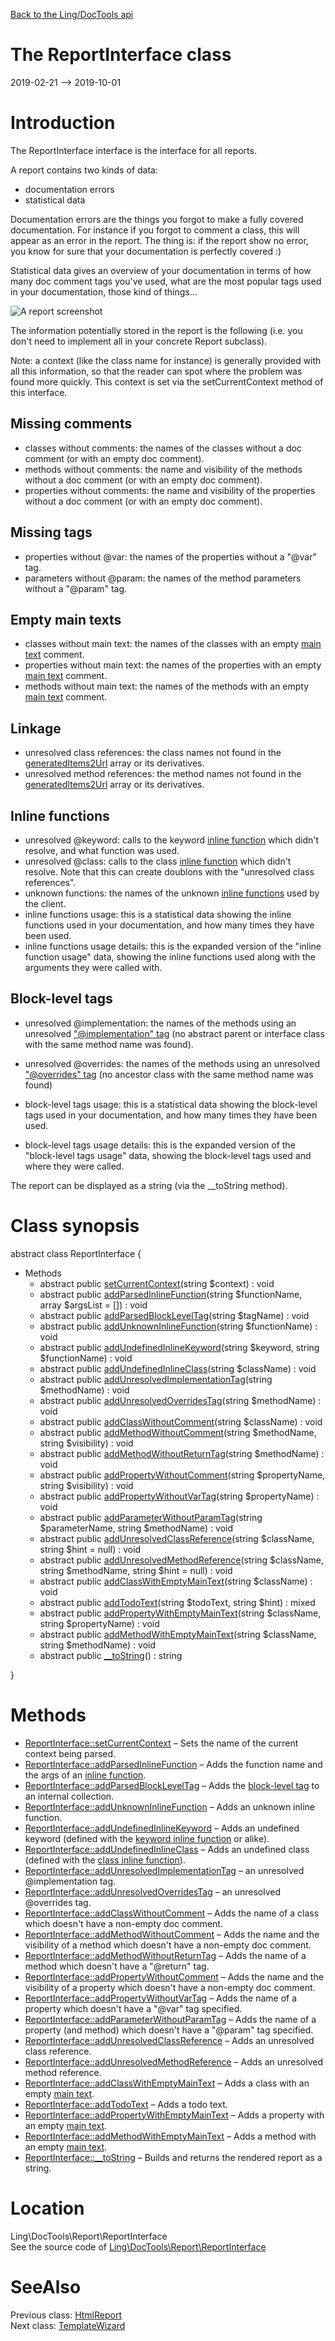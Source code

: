 [Back to the Ling/DocTools api](https://github.com/lingtalfi/DocTools/blob/master/doc/api/Ling/DocTools.md)



The ReportInterface class
================
2019-02-21 --> 2019-10-01






Introduction
============

The ReportInterface interface is the interface for all reports.

A report contains two kinds of data:
- documentation errors
- statistical data

Documentation errors are the things you forgot to make a fully covered documentation.
For instance if you forgot to comment a class, this will appear as an error in the report.
The thing is: if the report show no error, you know for sure that your documentation is perfectly covered :)


Statistical data gives an overview of your documentation in terms of how many doc comment tags you've used,
what are the most popular tags used in your documentation, those kind of things...


![A report screenshot](http://lingtalfi.com/img/universe/DocTools/doctools-report.png)





The information potentially stored in the report is the following (i.e. you don't need to implement all in your concrete Report subclass).


Note: a context (like the class name for instance) is generally provided with all this information,
so that the reader can spot where the problem was found more quickly.
This context is set via the setCurrentContext method of this interface.




Missing comments
----------------
- classes without comments: the names of the classes without a doc comment (or with an empty doc comment).
- methods without comments: the name and visibility of the methods without a doc comment (or with an empty doc comment).
- properties without comments: the name and visibility of the properties without a doc comment (or with an empty doc comment).


Missing tags
---------------
- properties without @var: the names of the properties without a "@var" tag.
- parameters without @param: the names of the method parameters without a "@param" tag.


Empty main texts
---------------
- classes without main text: the names of the classes with an empty [main text](https://github.com/lingtalfi/DocTools/blob/master/doc/api/Ling/DocTools/Info/CommentInfo.md#the-doc-comment-structure) comment.
- properties without main text: the names of the properties with an empty [main text](https://github.com/lingtalfi/DocTools/blob/master/doc/api/Ling/DocTools/Info/CommentInfo.md#the-doc-comment-structure) comment.
- methods without main text: the names of the methods with an empty [main text](https://github.com/lingtalfi/DocTools/blob/master/doc/api/Ling/DocTools/Info/CommentInfo.md#the-doc-comment-structure) comment.


Linkage
-----------------
- unresolved class references: the class names not found in the [generatedItems2Url](https://github.com/lingtalfi/DocTools/blob/master/README.md#generateditems2url) array or its derivatives.
- unresolved method references: the method names not found in the [generatedItems2Url](https://github.com/lingtalfi/DocTools/blob/master/README.md#generateditems2url) array or its derivatives.


Inline functions
---------------
- unresolved @keyword: calls to the keyword [inline function](https://github.com/lingtalfi/DocTools/blob/master/doc/pages/doctool-markup-language.md#inline-functions) which didn't resolve, and what function was used.
- unresolved @class: calls to the class [inline function](https://github.com/lingtalfi/DocTools/blob/master/doc/pages/doctool-markup-language.md#inline-functions) which didn't resolve.
         Note that this can create doublons with the "unresolved class references".
- unknown functions: the names of the unknown [inline functions](https://github.com/lingtalfi/DocTools/blob/master/doc/pages/doctool-markup-language.md#inline-functions) used by the client.
- inline functions usage: this is a statistical data showing the inline functions used in your documentation, and how many times they have been used.
- inline functions usage details: this is the expanded version of the "inline function usage" data, showing the inline functions used along with the arguments
     they were called with.


Block-level tags
------------------
- unresolved @implementation: the names of the methods using an unresolved ["@implementation" tag](https://github.com/lingtalfi/DocTools/blob/master/doc/pages/doctool-markup-language.md#block-level-tags) (no abstract
     parent or interface class with the same method name was found).

- unresolved @overrides: the names of the methods using an unresolved ["@overrides" tag](https://github.com/lingtalfi/DocTools/blob/master/doc/pages/doctool-markup-language.md#block-level-tags) (no ancestor class with the same method name was found)
- block-level tags usage: this is a statistical data showing the block-level tags used in your documentation, and how many times they have been used.
- block-level tags usage details: this is the expanded version of the "block-level tags usage" data, showing the block-level tags used and where they were called.














The report can be displayed as a string (via the __toString method).



Class synopsis
==============


abstract class <span class="pl-k">ReportInterface</span>  {

- Methods
    - abstract public [setCurrentContext](https://github.com/lingtalfi/DocTools/blob/master/doc/api/Ling/DocTools/Report/ReportInterface/setCurrentContext.md)(string $context) : void
    - abstract public [addParsedInlineFunction](https://github.com/lingtalfi/DocTools/blob/master/doc/api/Ling/DocTools/Report/ReportInterface/addParsedInlineFunction.md)(string $functionName, array $argsList = []) : void
    - abstract public [addParsedBlockLevelTag](https://github.com/lingtalfi/DocTools/blob/master/doc/api/Ling/DocTools/Report/ReportInterface/addParsedBlockLevelTag.md)(string $tagName) : void
    - abstract public [addUnknownInlineFunction](https://github.com/lingtalfi/DocTools/blob/master/doc/api/Ling/DocTools/Report/ReportInterface/addUnknownInlineFunction.md)(string $functionName) : void
    - abstract public [addUndefinedInlineKeyword](https://github.com/lingtalfi/DocTools/blob/master/doc/api/Ling/DocTools/Report/ReportInterface/addUndefinedInlineKeyword.md)(string $keyword, string $functionName) : void
    - abstract public [addUndefinedInlineClass](https://github.com/lingtalfi/DocTools/blob/master/doc/api/Ling/DocTools/Report/ReportInterface/addUndefinedInlineClass.md)(string $className) : void
    - abstract public [addUnresolvedImplementationTag](https://github.com/lingtalfi/DocTools/blob/master/doc/api/Ling/DocTools/Report/ReportInterface/addUnresolvedImplementationTag.md)(string $methodName) : void
    - abstract public [addUnresolvedOverridesTag](https://github.com/lingtalfi/DocTools/blob/master/doc/api/Ling/DocTools/Report/ReportInterface/addUnresolvedOverridesTag.md)(string $methodName) : void
    - abstract public [addClassWithoutComment](https://github.com/lingtalfi/DocTools/blob/master/doc/api/Ling/DocTools/Report/ReportInterface/addClassWithoutComment.md)(string $className) : void
    - abstract public [addMethodWithoutComment](https://github.com/lingtalfi/DocTools/blob/master/doc/api/Ling/DocTools/Report/ReportInterface/addMethodWithoutComment.md)(string $methodName, string $visibility) : void
    - abstract public [addMethodWithoutReturnTag](https://github.com/lingtalfi/DocTools/blob/master/doc/api/Ling/DocTools/Report/ReportInterface/addMethodWithoutReturnTag.md)(string $methodName) : void
    - abstract public [addPropertyWithoutComment](https://github.com/lingtalfi/DocTools/blob/master/doc/api/Ling/DocTools/Report/ReportInterface/addPropertyWithoutComment.md)(string $propertyName, string $visibility) : void
    - abstract public [addPropertyWithoutVarTag](https://github.com/lingtalfi/DocTools/blob/master/doc/api/Ling/DocTools/Report/ReportInterface/addPropertyWithoutVarTag.md)(string $propertyName) : void
    - abstract public [addParameterWithoutParamTag](https://github.com/lingtalfi/DocTools/blob/master/doc/api/Ling/DocTools/Report/ReportInterface/addParameterWithoutParamTag.md)(string $parameterName, string $methodName) : void
    - abstract public [addUnresolvedClassReference](https://github.com/lingtalfi/DocTools/blob/master/doc/api/Ling/DocTools/Report/ReportInterface/addUnresolvedClassReference.md)(string $className, string $hint = null) : void
    - abstract public [addUnresolvedMethodReference](https://github.com/lingtalfi/DocTools/blob/master/doc/api/Ling/DocTools/Report/ReportInterface/addUnresolvedMethodReference.md)(string $className, string $methodName, string $hint = null) : void
    - abstract public [addClassWithEmptyMainText](https://github.com/lingtalfi/DocTools/blob/master/doc/api/Ling/DocTools/Report/ReportInterface/addClassWithEmptyMainText.md)(string $className) : void
    - abstract public [addTodoText](https://github.com/lingtalfi/DocTools/blob/master/doc/api/Ling/DocTools/Report/ReportInterface/addTodoText.md)(string $todoText, string $hint) : mixed
    - abstract public [addPropertyWithEmptyMainText](https://github.com/lingtalfi/DocTools/blob/master/doc/api/Ling/DocTools/Report/ReportInterface/addPropertyWithEmptyMainText.md)(string $className, string $propertyName) : void
    - abstract public [addMethodWithEmptyMainText](https://github.com/lingtalfi/DocTools/blob/master/doc/api/Ling/DocTools/Report/ReportInterface/addMethodWithEmptyMainText.md)(string $className, string $methodName) : void
    - abstract public [__toString](https://github.com/lingtalfi/DocTools/blob/master/doc/api/Ling/DocTools/Report/ReportInterface/__toString.md)() : string

}






Methods
==============

- [ReportInterface::setCurrentContext](https://github.com/lingtalfi/DocTools/blob/master/doc/api/Ling/DocTools/Report/ReportInterface/setCurrentContext.md) &ndash; Sets the name of the current context being parsed.
- [ReportInterface::addParsedInlineFunction](https://github.com/lingtalfi/DocTools/blob/master/doc/api/Ling/DocTools/Report/ReportInterface/addParsedInlineFunction.md) &ndash; Adds the function name and the args of an [inline function](https://github.com/lingtalfi/DocTools/blob/master/doc/pages/doctool-markup-language.md#inline-functions).
- [ReportInterface::addParsedBlockLevelTag](https://github.com/lingtalfi/DocTools/blob/master/doc/api/Ling/DocTools/Report/ReportInterface/addParsedBlockLevelTag.md) &ndash; Adds the [block-level tag](https://github.com/lingtalfi/DocTools/blob/master/doc/pages/doctool-markup-language.md#block-level-tags) to an internal collection.
- [ReportInterface::addUnknownInlineFunction](https://github.com/lingtalfi/DocTools/blob/master/doc/api/Ling/DocTools/Report/ReportInterface/addUnknownInlineFunction.md) &ndash; Adds an unknown inline function.
- [ReportInterface::addUndefinedInlineKeyword](https://github.com/lingtalfi/DocTools/blob/master/doc/api/Ling/DocTools/Report/ReportInterface/addUndefinedInlineKeyword.md) &ndash; Adds an undefined keyword (defined with the [keyword inline function](https://github.com/lingtalfi/DocTools/blob/master/doc/pages/doctool-markup-language.md#inline-functions) or alike).
- [ReportInterface::addUndefinedInlineClass](https://github.com/lingtalfi/DocTools/blob/master/doc/api/Ling/DocTools/Report/ReportInterface/addUndefinedInlineClass.md) &ndash; Adds an undefined class (defined with the [class inline function](https://github.com/lingtalfi/DocTools/blob/master/doc/pages/doctool-markup-language.md#inline-functions)).
- [ReportInterface::addUnresolvedImplementationTag](https://github.com/lingtalfi/DocTools/blob/master/doc/api/Ling/DocTools/Report/ReportInterface/addUnresolvedImplementationTag.md) &ndash; an unresolved @implementation tag.
- [ReportInterface::addUnresolvedOverridesTag](https://github.com/lingtalfi/DocTools/blob/master/doc/api/Ling/DocTools/Report/ReportInterface/addUnresolvedOverridesTag.md) &ndash; an unresolved @overrides tag.
- [ReportInterface::addClassWithoutComment](https://github.com/lingtalfi/DocTools/blob/master/doc/api/Ling/DocTools/Report/ReportInterface/addClassWithoutComment.md) &ndash; Adds the name of a class which doesn't have a non-empty doc comment.
- [ReportInterface::addMethodWithoutComment](https://github.com/lingtalfi/DocTools/blob/master/doc/api/Ling/DocTools/Report/ReportInterface/addMethodWithoutComment.md) &ndash; Adds the name and the visibility of a method which doesn't have a non-empty doc comment.
- [ReportInterface::addMethodWithoutReturnTag](https://github.com/lingtalfi/DocTools/blob/master/doc/api/Ling/DocTools/Report/ReportInterface/addMethodWithoutReturnTag.md) &ndash; Adds the name of a method which doesn't have a "@return" tag.
- [ReportInterface::addPropertyWithoutComment](https://github.com/lingtalfi/DocTools/blob/master/doc/api/Ling/DocTools/Report/ReportInterface/addPropertyWithoutComment.md) &ndash; Adds the name and the visibility of a property which doesn't have a non-empty doc comment.
- [ReportInterface::addPropertyWithoutVarTag](https://github.com/lingtalfi/DocTools/blob/master/doc/api/Ling/DocTools/Report/ReportInterface/addPropertyWithoutVarTag.md) &ndash; Adds the name of a property which doesn't have a "@var" tag specified.
- [ReportInterface::addParameterWithoutParamTag](https://github.com/lingtalfi/DocTools/blob/master/doc/api/Ling/DocTools/Report/ReportInterface/addParameterWithoutParamTag.md) &ndash; Adds the name of a property (and method) which doesn't have a "@param" tag specified.
- [ReportInterface::addUnresolvedClassReference](https://github.com/lingtalfi/DocTools/blob/master/doc/api/Ling/DocTools/Report/ReportInterface/addUnresolvedClassReference.md) &ndash; Adds an unresolved class reference.
- [ReportInterface::addUnresolvedMethodReference](https://github.com/lingtalfi/DocTools/blob/master/doc/api/Ling/DocTools/Report/ReportInterface/addUnresolvedMethodReference.md) &ndash; Adds an unresolved method reference.
- [ReportInterface::addClassWithEmptyMainText](https://github.com/lingtalfi/DocTools/blob/master/doc/api/Ling/DocTools/Report/ReportInterface/addClassWithEmptyMainText.md) &ndash; Adds a class with an empty [main text](https://github.com/lingtalfi/DocTools/blob/master/doc/api/Ling/DocTools/Info/CommentInfo.md#the-doc-comment-structure).
- [ReportInterface::addTodoText](https://github.com/lingtalfi/DocTools/blob/master/doc/api/Ling/DocTools/Report/ReportInterface/addTodoText.md) &ndash; Adds a todo text.
- [ReportInterface::addPropertyWithEmptyMainText](https://github.com/lingtalfi/DocTools/blob/master/doc/api/Ling/DocTools/Report/ReportInterface/addPropertyWithEmptyMainText.md) &ndash; Adds a property with an empty [main text](https://github.com/lingtalfi/DocTools/blob/master/doc/api/Ling/DocTools/Info/CommentInfo.md#the-doc-comment-structure).
- [ReportInterface::addMethodWithEmptyMainText](https://github.com/lingtalfi/DocTools/blob/master/doc/api/Ling/DocTools/Report/ReportInterface/addMethodWithEmptyMainText.md) &ndash; Adds a method with an empty [main text](https://github.com/lingtalfi/DocTools/blob/master/doc/api/Ling/DocTools/Info/CommentInfo.md#the-doc-comment-structure).
- [ReportInterface::__toString](https://github.com/lingtalfi/DocTools/blob/master/doc/api/Ling/DocTools/Report/ReportInterface/__toString.md) &ndash; Builds and returns the rendered report as a string.





Location
=============
Ling\DocTools\Report\ReportInterface<br>
See the source code of [Ling\DocTools\Report\ReportInterface](https://github.com/lingtalfi/DocTools/blob/master/Report/ReportInterface.php)



SeeAlso
==============
Previous class: [HtmlReport](https://github.com/lingtalfi/DocTools/blob/master/doc/api/Ling/DocTools/Report/HtmlReport.md)<br>Next class: [TemplateWizard](https://github.com/lingtalfi/DocTools/blob/master/doc/api/Ling/DocTools/TemplateWizard/TemplateWizard.md)<br>
